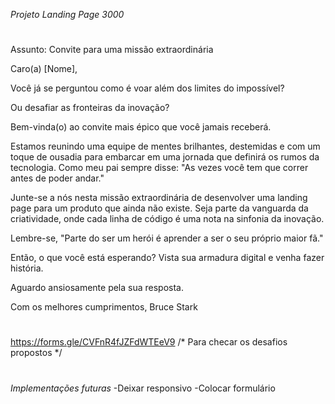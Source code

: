 *Projeto Landing Page 3000*
#
Assunto: Convite para uma missão extraordinária

Caro(a) [Nome],

Você já se perguntou como é voar além dos limites do impossível?

Ou desafiar as fronteiras da inovação?

Bem-vinda(o) ao convite mais épico que você jamais receberá.

Estamos reunindo uma equipe de mentes brilhantes, destemidas e com um toque de ousadia para embarcar em uma jornada que definirá os rumos da tecnologia. Como meu pai sempre disse: "As vezes você tem que correr antes de poder andar."

Junte-se a nós nesta missão extraordinária de desenvolver uma landing page para um produto que ainda não existe. Seja parte da vanguarda da criatividade, onde cada linha de código é uma nota na sinfonia da inovação.

Lembre-se, "Parte do ser um herói é aprender a ser o seu próprio maior fã."

Então, o que você está esperando? Vista sua armadura digital e venha fazer história.

Aguardo ansiosamente pela sua resposta.

Com os melhores cumprimentos,
Bruce Stark

#
https://forms.gle/CVFnR4fJZFdWTEeV9 /* Para checar os desafios propostos */
#
*Implementações futuras*
-Deixar responsivo
-Colocar formulário
